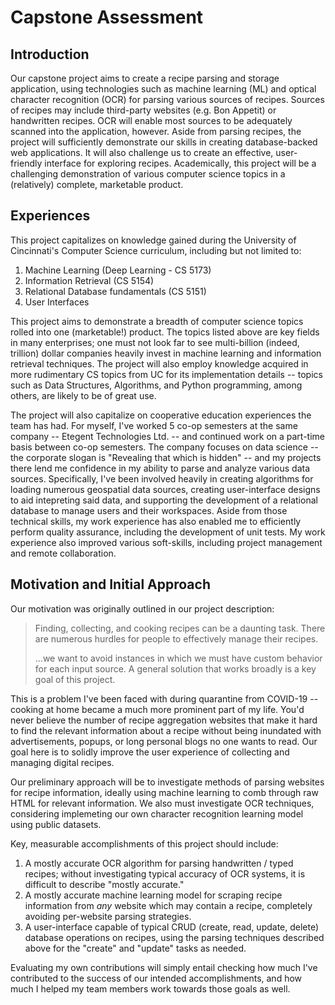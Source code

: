 # Capstone Assessment

<!-- 
For this assignment you will write a 5-paragraph Individual Capstone Assessment.

• One paragraph introduction about what your senior design project is all about from your academic perspective.

• Two paragraphs on how your collective college experiences will guide the development of your project.

The first paragraph should focus on how the college curriculum and the second paragraph on your co-op experiences. 
Discuss the role of specific CS courses (include course numbers and titles), and your specific co-op employers (include 
company names and job titles). In these paragraphs you should discuss technical and non-technical skills, how you 
acquired them, and how you expect to apply them.

• Final two paragraphs on your motivation and preliminary project approach 
  – Discuss why you are motivated/excited to participate in the project 
  – Discuss your preliminary approach to designing a solution
  – Discuss what your expected results and accomplishments will be
  – Discuss how you will self-evaluate your contributions: how will you know when you
    are done and whether or not you have done a good job?

• Deliverable Requirement: Five total paragraphs; Minimum of 6 sentences per paragraph.
-->

## Introduction

Our capstone project aims to create a recipe parsing and storage application, using technologies such as machine
learning (ML) and optical character recognition (OCR) for parsing various sources of recipes. Sources of recipes may
include third-party websites (e.g. Bon Appetit) or handwritten recipes. OCR will enable most sources to be adequately
scanned into the application, however. Aside from parsing recipes, the project will sufficiently demonstrate our skills
in creating database-backed web applications. It will also challenge us to create an effective, user-friendly interface
for exploring recipes. Academically, this project will be a challenging demonstration of various computer science topics
in a (relatively) complete, marketable product.

## Experiences

This project capitalizes on knowledge gained during the University of Cincinnati's Computer Science
curriculum, including but not limited to:

1. Machine Learning (Deep Learning - CS 5173)
2. Information Retrieval (CS 5154)
3. Relational Database fundamentals (CS 5151)
4. User Interfaces

This project aims to demonstrate a breadth of computer science topics rolled into one (marketable!) product. The topics
listed above are key fields in many enterprises; one must not look far to see multi-billion (indeed, trillion) dollar
companies heavily invest in machine learning and information retrieval techniques. The project will also employ
knowledge acquired in more rudimentary CS topics from UC for its implementation details -- topics such as
Data Structures, Algorithms, and Python programming, among others, are likely to be of great use.

The project will also capitalize on cooperative education experiences the team has had. For myself, I've worked 5 co-op
semesters at the same company -- Etegent Technologies Ltd. -- and continued work on a part-time basis between co-op
semesters. The company focuses on data science -- the corporate slogan is "Revealing that which is hidden" -- and my
projects there lend me confidence in my ability to parse and analyze various data sources. Specifically, I've been
involved heavily in creating algorithms for loading numerous geospatial data sources, creating user-interface designs to
aid intepreting said data, and supporting the development of a relational database to manage users and their workspaces.
Aside from those technical skills, my work experience has also enabled me to efficiently perform quality assurance,
including the development of unit tests. My work experience also improved various soft-skills, including project
management and remote collaboration.

## Motivation and Initial Approach

Our motivation was originally outlined in our project description:

> Finding, collecting, and cooking recipes can be a daunting task. There are numerous hurdles for people to effectively
> manage their recipes.
>
> ...we want to avoid instances in which we must have custom behavior for each input source. A general
> solution that works broadly is a key goal of this project.

This is a problem I've been faced with during quarantine from COVID-19 -- cooking at home became a much more prominent
part of my life. You'd never believe the number of recipe aggregation websites that make it hard to find the relevant
information about a recipe without being inundated with advertisements, popups, or long personal blogs no one wants to
read. Our goal here is to solidly improve the user experience of collecting and managing digital recipes.

Our preliminary approach will be to investigate methods of parsing websites for recipe information, ideally using
machine learning to comb through raw HTML for relevant information. We also must investigate OCR techniques, considering
implemeting our own character recognition learning model using public datasets.

Key, measurable accomplishments of this project should include:

1. A mostly accurate OCR algorithm for parsing handwritten / typed recipes; without investigating typical accuracy of
   OCR systems, it is difficult to describe "mostly accurate."
2. A mostly accurate machine learning model for scraping recipe information from _any_ website which may contain a
   recipe, completely avoiding per-website parsing strategies.
3. A user-interface capable of typical CRUD (create, read, update, delete) database operations on recipes, using the
   parsing techniques described above for the "create" and "update" tasks as needed.

Evaluating my own contributions will simply entail checking how much I've contributed to the success of our intended
accomplishments, and how much I helped my team members work towards those goals as well.
